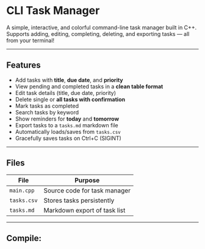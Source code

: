 # CLI Task Manager

A simple, interactive, and colorful command-line task manager built in C++.  
Supports adding, editing, completing, deleting, and exporting tasks — all from your terminal!

---

## Features

- Add tasks with **title**, **due date**, and **priority**
- View pending and completed tasks in a **clean table format**
- Edit task details (title, due date, priority)
- Delete single or **all tasks with confirmation**
- Mark tasks as completed
- Search tasks by keyword
- Show reminders for **today** and **tomorrow**
- Export tasks to a `tasks.md` markdown file
- Automatically loads/saves from `tasks.csv`
- Gracefully saves tasks on Ctrl+C (SIGINT)

---

##  Files

| File        | Purpose                         |
|-------------|---------------------------------|
| `main.cpp`  | Source code for task manager    |
| `tasks.csv` | Stores tasks persistently       |
| `tasks.md`  | Markdown export of task list    |

---

## Compile:
```bash g++ main.cpp -o tasker
